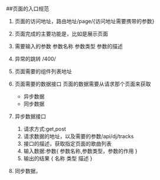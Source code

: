 ##页面的入口规范
1. 页面的访问地址，路由地址/page/{访问地址需要携带的参数}
2. 页面完成的主要功能是，比如是展示页面
3. 需要输入的参数
    参数名称   参数类型  参数的描述
4. 异常的跳转 /400/
5. 页面需要的组件列表地址
6. 页面需要的数据接口
    页面的数据需要从请求那个页面来获取
    
    - 异步数据
    - 同步数据




7. 异步数据接口
    1. 请求方式:get,post
    2. 请求数据的地址，以及需要的参数/api/dj/tracks
    3. 接口的描述，获取指定页面的歌曲列表
    4. 输入数据:参数{
        参数名称,参数类型，参数的作用
    }
    5. 输出的结果 {
        名称 类型 描述
    }

8. 同步数据，
        